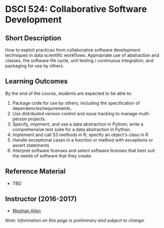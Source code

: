# DSCI 524: Collaborative Software Development

## Short Description
How to exploit practices from collaborative software development techniques in data scientific workflows. Appropriate use of abstraction and classes, the software life cycle, unit testing / continuous integration, and packaging for use by others.

## Learning Outcomes

By the end of the course, students are expected to be able to:

1. Package code for use by others, including the specification of dependencies/requirements.
2. Use distributed version control and issue tracking to manage multi-person projects.
3. Specify, implment, and use a data abstraction in Python; write a comprehensive test suite for a data abstraction in Python.
4. Implement and call S3 methods in R; specify an object's class in R
5. Handle exceptional cases in a function or method with exceptions or assert statements
6. Interpret software licenses and select software licenses that best suit the needs of software that they create.

## Reference Material
* TBD

## Instructor (2016-2017)
* [Meghan Allen](https://www.cs.ubc.ca/~meghana/)

_Note: information on this page is preliminary and subject to change._

